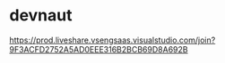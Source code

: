 # devnaut

https://prod.liveshare.vsengsaas.visualstudio.com/join?9F3ACFD2752A5AD0EEE316B2BCB69D8A692B

